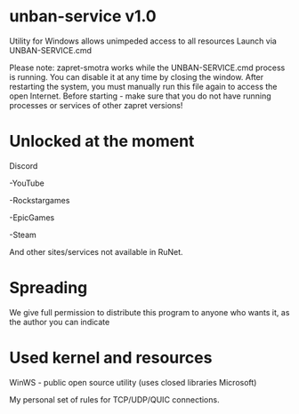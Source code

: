# unban-service v1.0
Utility for Windows allows unimpeded access to all resources Launch via UNBAN-SERVICE.cmd

Please note: zapret-smotra works while the UNBAN-SERVICE.cmd process is running. You can disable it at any time by closing the window. After restarting the system, you must manually run this file again to access the open Internet.
Before starting - make sure that you do not have running processes or services of other zapret versions!

# Unlocked at the moment
Discord

-YouTube 

-Rockstargames

-EpicGames 

-Steam

And other sites/services not available in RuNet.

# Spreading
We give full permission to distribute this program to anyone who wants it, as the author you can indicate

# Used kernel and resources
WinWS - public open source utility (uses closed libraries Microsoft)

My personal set of rules for TCP/UDP/QUIC connections.

